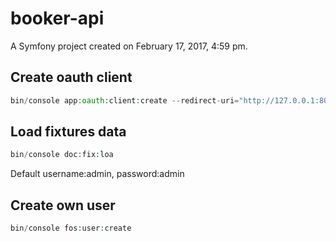 booker-api
==========

A Symfony project created on February 17, 2017, 4:59 pm.

## Create oauth client
```php
bin/console app:oauth:client:create --redirect-uri="http://127.0.0.1:8000/" --grant-type="authorization_code" --grant-type="password" --grant-type="refresh_token" --grant-type="token" --grant-type="client_credentials"
```

## Load fixtures data
```php
bin/console doc:fix:loa
```
Default username:admin, password:admin

## Create own user
```php
bin/console fos:user:create
```